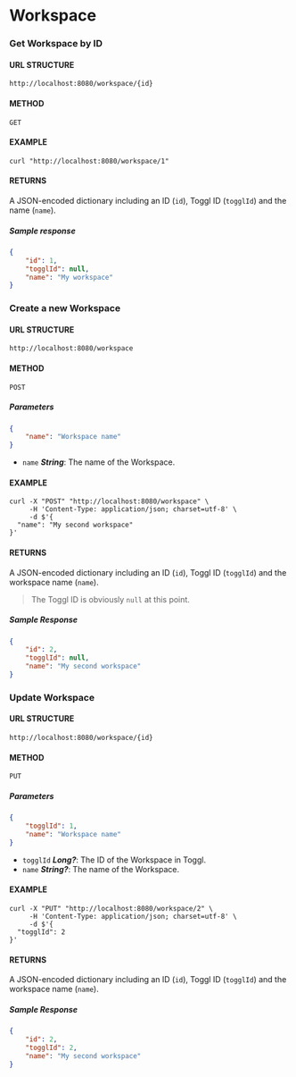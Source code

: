 # Workspace

### Get Workspace by ID
#### URL STRUCTURE
`http://localhost:8080/workspace/{id}`

#### METHOD
`GET`

#### EXAMPLE
```curl
curl "http://localhost:8080/workspace/1"
```

#### RETURNS
A JSON-encoded dictionary including an ID (`id`), Toggl ID (`togglId`) and the name (`name`).

##### Sample response
```json
{
    "id": 1,
    "togglId": null,
    "name": "My workspace"
}
```

### Create a new Workspace
#### URL STRUCTURE
`http://localhost:8080/workspace`

#### METHOD
`POST`

##### Parameters
```json
{
    "name": "Workspace name"
}
```

- `name` _**String**_: The name of the Workspace.

#### EXAMPLE
```curl
curl -X "POST" "http://localhost:8080/workspace" \
     -H 'Content-Type: application/json; charset=utf-8' \
     -d $'{
  "name": "My second workspace"
}'
```

#### RETURNS
A JSON-encoded dictionary including an ID (`id`), Toggl ID (`togglId`) and the workspace name (`name`).  
> The Toggl ID is obviously `null` at this point.

##### Sample Response 
```json
{
    "id": 2,
    "togglId": null,
    "name": "My second workspace"
}
```

### Update Workspace
#### URL STRUCTURE
`http://localhost:8080/workspace/{id}`

#### METHOD
`PUT`

##### Parameters
```json
{
    "togglId": 1,
    "name": "Workspace name"
}
```

- `togglId` _**Long?**_: The ID of the Workspace in Toggl.
- `name` _**String?**_: The name of the Workspace.

#### EXAMPLE
```curl
curl -X "PUT" "http://localhost:8080/workspace/2" \
     -H 'Content-Type: application/json; charset=utf-8' \
     -d $'{
  "togglId": 2
}'
```

#### RETURNS
A JSON-encoded dictionary including an ID (`id`), Toggl ID (`togglId`) and the workspace name (`name`).

##### Sample Response 
```json
{
    "id": 2,
    "togglId": 2,
    "name": "My second workspace"
}
```
